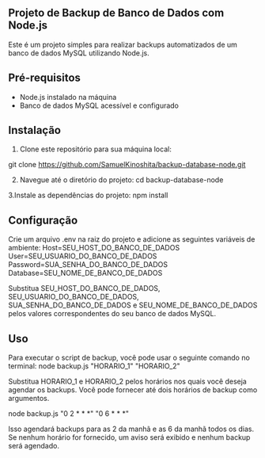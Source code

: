 ## Projeto de Backup de Banco de Dados com Node.js

Este é um projeto simples para realizar backups automatizados de um banco de dados MySQL utilizando Node.js.

## Pré-requisitos

- Node.js instalado na máquina
- Banco de dados MySQL acessível e configurado

## Instalação

1. Clone este repositório para sua máquina local:

git clone https://github.com/SamuelKinoshita/backup-database-node.git

2. Navegue até o diretório do projeto:
cd backup-database-node

3.Instale as dependências do projeto:
npm install


## Configuração
Crie um arquivo .env na raiz do projeto e adicione as seguintes variáveis de ambiente:
Host=SEU_HOST_DO_BANCO_DE_DADOS
User=SEU_USUARIO_DO_BANCO_DE_DADOS
Password=SUA_SENHA_DO_BANCO_DE_DADOS
Database=SEU_NOME_DE_BANCO_DE_DADOS

Substitua SEU_HOST_DO_BANCO_DE_DADOS, SEU_USUARIO_DO_BANCO_DE_DADOS, SUA_SENHA_DO_BANCO_DE_DADOS e SEU_NOME_DE_BANCO_DE_DADOS pelos valores correspondentes do seu banco de dados MySQL.

## Uso
Para executar o script de backup, você pode usar o seguinte comando no terminal:
node backup.js "HORARIO_1" "HORARIO_2"

Substitua HORARIO_1 e HORARIO_2 pelos horários nos quais você deseja agendar os backups. Você pode fornecer até dois horários de backup como argumentos.

node backup.js "0 2 * * *" "0 6 * * *"

Isso agendará backups para as 2 da manhã e as 6 da manhã todos os dias.
Se nenhum horário for fornecido, um aviso será exibido e nenhum backup será agendado.